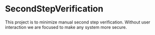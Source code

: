 # SecondStepVerification
This project is to minimize manual second step verification. Without user interaction we are focused to make any system more secure.
